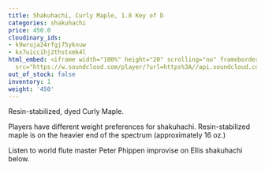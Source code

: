 ```yaml
---
title: Shakuhachi, Curly Maple, 1.8 Key of D
categories: shakuhachi
price: 450.0
cloudinary_ids:
- k9wruja24rfgj75yknuw
- kx7uiccihj2thstxmk4l
html_embed: <iframe width="100%" height="20" scrolling="no" frameborder="no" allow="autoplay"
  src="https://w.soundcloud.com/player/?url=https%3A//api.soundcloud.com/tracks/192693525&color=%23ff5500&inverse=false&auto_play=false&show_user=true"></iframe>
out_of_stock: false
inventory: 1
weight: '450'
---
```


Resin-stabilized, dyed Curly Maple.

Players have different weight preferences for shakuhachi. Resin-stabilized maple is on the heavier end of the spectrum (approximately 16 oz.)

Listen to world flute master Peter Phippen improvise on Ellis shakuhachi below.
